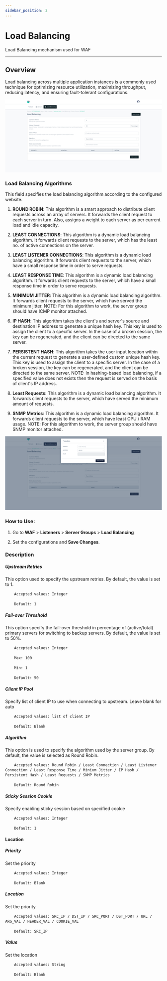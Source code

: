 ```yaml
---
sidebar_position: 2
---
```

# Load Balancing  

Load Balancing mechanism used for WAF

---

## Overview 

Load balancing across multiple application instances is a commonly used technique for optimizing resource utilization, maximizing throughput, reducing latency, and ensuring fault-tolerant configurations.

![Load Balancing](/img/waf/v8/docs/WAFloadbalan.png)



### Load Balancing Algorithms
This field specifies the load balancing algorithm according to the configured website.

1. **ROUND ROBIN**: 
This algorithm is a smart approach to distribute client requests across an array of servers. It forwards the client request to each server in turn. Also, assigns a weight to each server as per current load and idle capacity.

2. **LEAST CONNECTIONS**: This algorithm is a dynamic load balancing algorithm. It forwards client requests to the server, which has the least no. of active connections on the server.

3. **LEAST LISTENER CONNECTIONS**:
 This algorithm is a dynamic load balancing algorithm. It forwards client requests to the server, which have a small response time in order to serve requests.

4. **LEAST RESPONSE TIME**: This algorithm is a dynamic load balancing algorithm. It forwards client requests to the server, which have a small response time in order to serve requests.

5. **MINIMUM JITTER**: This algorithm is a dynamic load balancing algorithm. It forwards client requests to the server, which have served the minimum jitter. NOTE: For this algorithm to work, the server group should have ICMP monitor attached.

6. **IP HASH**: This algorithm takes the client's and server's source and destination IP address to generate a unique hash key. This key is used to assign the client to a specific server. In the case of a broken session, the key can be regenerated, and the client can be directed to the same server. 

7. **PERSISTENT HASH**: This algorithm takes the user input location within the current request to generate a user-defined custom unique hash key. This key is used to assign the client to a specific server. In the case of a broken session, the key can be regenerated, and the client can be directed to the same server. NOTE: In hashing-based load balancing,  if a specified value does not exists then the request is served on the basis of client's IP address.

8. **Least Requests:**
This algorithm is a dynamic load balancing algorithm. It forwards client requests to the server, which have served the minimum amount of requests.

9. **SNMP Metrics**: This algorithm is a dynamic load balancing algorithm. It forwards client requests to the server, which have least CPU / RAM usage. NOTE: For this algorithm to work, the server group should have SNMP monitor attached.    

![Load Balancing](/img/waf/v8/docs/loadBalancing2.png)

### How to Use:
1. Go to **WAF** > **Listeners** > **Server Groups** > **Load Balancing**

2. Set the configurations and **Save Changes**.

### Description

##### **Upstream Retries**

This option used to specify the upstream retries. By default, the value is set to 1.

```
    Accepted values: Integer

    Default: 1  
```


##### **Fail-over Threshold**
This option specify the fail-over threshold in percentage of (active/total) primary servers for switching to backup servers. By default, the value is set to 50%.

```
    Accepted values: Integer

    Max: 100

    Min: 1

    Default: 50  
```


##### **Client IP Pool**
Specify list of client IP to use when connecting to upstream. Leave blank for auto

```
    Accepted values: list of client IP

    Default: Blank 
```


##### **Algorithm**
This option is used to specify the algorithm used by the server group. By default, the value is selected as Round Robin.

```
    Accepted values: Round Robin / Least Connection / Least Listener Connection / Least Response Time / Minium Jitter / IP Hash / Persistent Hash / Least Requests / SNMP Metrics 

    Default: Round Robin
```


##### **Sticky Session Cookie**
Specify enabling sticky session based on specified cookie

```
    Accepted values: Integer

    Default: 1
```


#### Location

##### **Priority**
Set the priority

```
    Accepted values: Integer

    Default: Blank 
```


##### **Location**
Set the priority

```
    Accepted values: SRC_IP / DST_IP / SRC_PORT / DST_PORT / URL / ARG_VAL / HEADER_VAL / COOKIE_VAL

    Default: SRC_IP 
```


##### **Value**
Set the location

```
    Accepted values: String

    Default: Blank 
```

  
